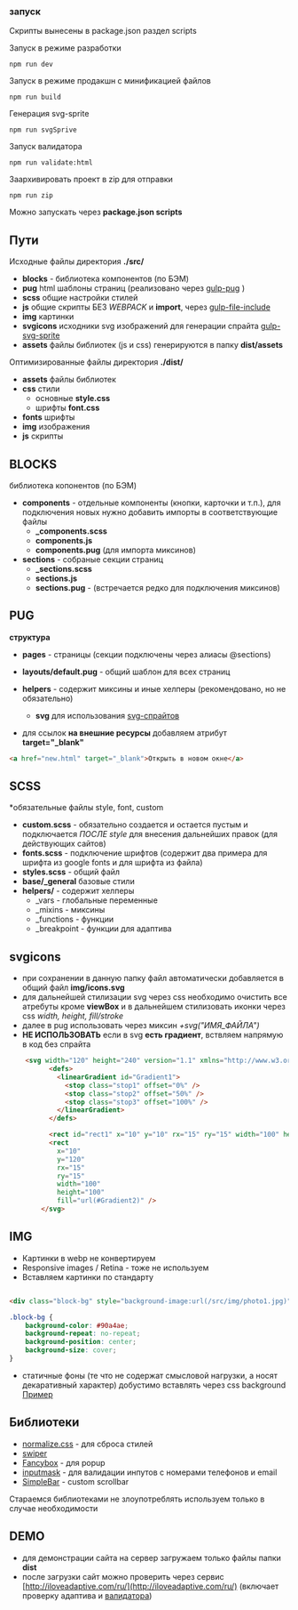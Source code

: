 ### запуск ###
Скрипты вынесены в package.json раздел scripts

Запуск в режиме разработки
```npm
npm run dev
```

Запуск в режиме продакшн c минификацией файлов
```npm
npm run build
```

Генерация svg-sprite
```npm
npm run svgSprive
```

Запуск валидатора
```npm
npm run validate:html
```

Заархивировать проект в zip для отправки
```npm
npm run zip
```

Можно запускать через **package.json scripts**

## Пути ##

Исходные файлы директория **./src/**
- **blocks** - библиотека компонентов (по БЭМ)
- **pug** html шаблоны страниц (реализовано через [gulp-pug]("https://www.npmjs.com/package/gulp-pug") )
- **scss** общие настройки стилей
- **js**  общие скрипты  БЕЗ *WEBPACK* и **import**, через [gulp-file-include
  ](https://www.npmjs.com/package/gulp-file-include)
- **img** картинки
- **svgicons** исходники svg изображений для генерации спрайта [gulp-svg-sprite]("https://www.npmjs.com/package/gulp-svg-sprite")
- **assets** файлы библиотек (js и css) генерируются в папку **dist/assets**


Оптимизированные файлы директория **./dist/**
- **assets** файлы библиотек
- **css** стили
  - основные **style.css**
  - шрифты **font.css**
- **fonts** шрифты
- **img** изображения
- **js** скрипты

## BLOCKS ##
библиотека копонентов (по БЭМ)
- **components** - отдельные компоненты (кнопки, карточки и т.п.), для подключения новых нужно добавить импорты в соответствующие файлы
  - **_components.scss**
  - **components.js**
  - **components.pug** (для импорта миксинов)
- **sections** - собраные секции страниц
  - **_sections.scss**
  - **sections.js**
  - **sections.pug** - (встречается редко для подключения миксинов)

## PUG ##
**структура**
- **pages** - страницы (секции подключены через алиасы @sections)
- **layouts/default.pug** - общий шаблон для всех страниц
- **helpers** - содержит миксины и иные хелперы (рекомендовано, но не обязательно)
  - **svg** для использования [svg-спрайтов]("https://www.npmjs.com/package/gulp-svg-sprite")


- для ссылок **на внешние ресурсы** добавляем атрибут **target="_blank"**
```html
<a href="new.html" target="_blank">Открыть в новом окне</a>
```

## SCSS ##
*обязательные файлы style, font, custom
- **custom.scss**  - обязательно создается и остается пустым и подключается *ПОСЛЕ style* для внесения дальнейших правок (для действующих сайтов)
- **fonts.scss**  - подключение шрифтов (содержит два примера для шрифта из google fonts и для шрифта из файла)
- **styles.scss** - общий файл
- **base/_general** базовые стили
- **helpers/** - содержит хелперы
  - _vars - глобальные переменные
  - _mixins - миксины
  - _functions - функции
  - _breakpoint - функции для адаптива


## svgicons ##
- при сохранении в данную папку файл автоматически добавляется в общий файл **img/icons.svg**
- для дальнейшей стилизации svg через css необходимо очистить все атребуты кроме **viewBox** и в дальнейшем стилизовать иконки через css *width, height, fill/stroke*
- далее в pug использовать через миксин *+svg("ИМЯ_ФАЙЛА")*
- **НЕ ИСПОЛЬЗОВАТЬ** если в svg **есть градиент**, вствляем напрямую в код без спрайта
```html
	<svg width="120" height="240" version="1.1" xmlns="http://www.w3.org/2000/svg">
		  <defs>
			<linearGradient id="Gradient1">
			  <stop class="stop1" offset="0%" />
			  <stop class="stop2" offset="50%" />
			  <stop class="stop3" offset="100%" />
			</linearGradient>
		  </defs>

		  <rect id="rect1" x="10" y="10" rx="15" ry="15" width="100" height="100" />
		  <rect
			x="10"
			y="120"
			rx="15"
			ry="15"
			width="100"
			height="100"
			fill="url(#Gradient2)" />
		</svg>
```

## IMG ##
- Картинки в webp не конвертируем
- Responsive images / Retina - тоже не используем
- Вставляем картинки по стандарту

```html

<div class="block-bg" style="background-image:url(/src/img/photo1.jpg)"></div>
```

```css
.block-bg {
	background-color: #90a4ae;
	background-repeat: no-repeat;
	background-position: center;
	background-size: cover;
}
```

- статичные фоны (те что не содержат смысловой нагрузки, а носят декаративный характер) добустимо вставлять через css background [Пример](https://skr.sh/sLYzS0zPXMQ)


## Библиотеки ##
- [normalize.css](https://nicolasgallagher.com/about-normalize-css/) - для сброса стилей
- [swiper](https://swiperjs.com/)
- [Fancybox](https://fancyapps.com/fancybox/getting-started/) - для popup
- [inputmask](https://robinherbots.github.io/Inputmask/) - для валидации инпутов с номерами телефонов и email
- [SimpleBar](https://www.npmjs.com/package/simplebar) - custom scrollbar

Стараемся библиотеками не злоупотреблять используем только в случае необходимости

## DEMO ##
- для демонстрации сайта на сервер загружаем только файлы папки **dist**
- после загрузки сайт можно проверить через сервис [http://iloveadaptive.com/ru/](http://iloveadaptive.com/ru/) (включает проверку адаптива и [валидатора](https://skr.sh/sLYXAKvSr2D))
